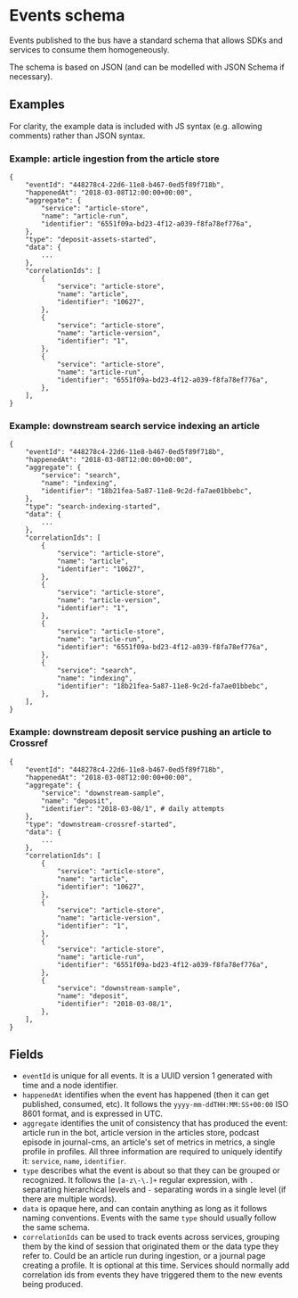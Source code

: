 # Events schema

Events published to the bus have a standard schema that allows SDKs and services to consume them homogeneously.

The schema is based on JSON (and can be modelled with JSON Schema if necessary).

## Examples

For clarity, the example data is included with JS syntax (e.g. allowing comments) rather than JSON syntax.

### Example: article ingestion from the article store

```
{
    "eventId": "448278c4-22d6-11e8-b467-0ed5f89f718b",
    "happenedAt": "2018-03-08T12:00:00+00:00",
    "aggregate": {
        "service": "article-store",
        "name": "article-run",
        "identifier": "6551f09a-bd23-4f12-a039-f8fa78ef776a",
    },
    "type": "deposit-assets-started",
    "data": {
        ... 
    },
    "correlationIds": [
        {
            "service": "article-store",
            "name": "article",
            "identifier": "10627",
        },
        {
            "service": "article-store",
            "name": "article-version",
            "identifier": "1",
        },
        {
            "service": "article-store",
            "name": "article-run",
            "identifier": "6551f09a-bd23-4f12-a039-f8fa78ef776a",
        },
    ],
}
```

### Example: downstream search service indexing an article

```
{
    "eventId": "448278c4-22d6-11e8-b467-0ed5f89f718b",
    "happenedAt": "2018-03-08T12:00:00+00:00",
    "aggregate": {
        "service": "search",
        "name": "indexing",
        "identifier": "18b21fea-5a87-11e8-9c2d-fa7ae01bbebc",
    },
    "type": "search-indexing-started",
    "data": {
        ... 
    },
    "correlationIds": [
        {
            "service": "article-store",
            "name": "article",
            "identifier": "10627",
        },
        {
            "service": "article-store",
            "name": "article-version",
            "identifier": "1",
        },
        {
            "service": "article-store",
            "name": "article-run",
            "identifier": "6551f09a-bd23-4f12-a039-f8fa78ef776a",
        },
        {
            "service": "search",
            "name": "indexing",
            "identifier": "18b21fea-5a87-11e8-9c2d-fa7ae01bbebc",
        },
    ],
}
```

### Example: downstream deposit service pushing an article to Crossref

```
{
    "eventId": "448278c4-22d6-11e8-b467-0ed5f89f718b",
    "happenedAt": "2018-03-08T12:00:00+00:00",
    "aggregate": {
        "service": "downstream-sample",
        "name": "deposit",
        "identifier": "2018-03-08/1", # daily attempts
    },
    "type": "downstream-crossref-started",
    "data": {
        ... 
    },
    "correlationIds": [
        {
            "service": "article-store",
            "name": "article",
            "identifier": "10627",
        },
        {
            "service": "article-store",
            "name": "article-version",
            "identifier": "1",
        },
        {
            "service": "article-store",
            "name": "article-run",
            "identifier": "6551f09a-bd23-4f12-a039-f8fa78ef776a",
        },
        {
            "service": "downstream-sample",
            "name": "deposit",
            "identifier": "2018-03-08/1",
        },
    ],
}
```

## Fields

- `eventId` is unique for all events. It is a UUID version 1 generated with time and a node identifier.
- `happenedAt` identifies when the event has happened (then it can get published, consumed, etc). It follows the `yyyy-mm-ddTHH:MM:SS+00:00` ISO 8601 format, and is expressed in UTC.
- `aggregate` identifies the unit of consistency that has produced the event: article run in the bot, article version in the articles store, podcast episode in journal-cms, an article's set of metrics in metrics, a single profile in profiles. All three information are required to uniquely identify it: `service`, `name`, `identifier`.
- `type` describes what the event is about so that they can be grouped or recognized. It follows the `[a-z\-\.]+` regular expression, with `.` separating hierarchical levels and `-` separating words in a single level (if there are multiple words).
- `data` is opaque here, and can contain anything as long as it follows naming conventions. Events with the same `type` should usually follow the same schema.
- `correlationIds` can be used to track events across services, grouping them by the kind of session that originated them or the data type they refer to. Could be an article run during ingestion, or a journal page creating a profile. It is optional at this time. Services should normally add correlation ids from events they have triggered them to the new events being produced.
